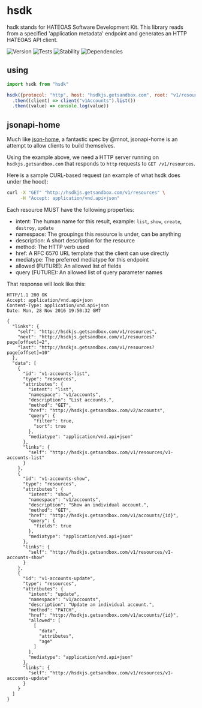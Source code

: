 # hsdk

hsdk stands for HATEOAS Software Development Kit. This library reads from a specified 'application metadata' endpoint and generates an HTTP HATEOAS API client.

![Version][BADGE_VERSION]
![Tests][BADGE_TRAVIS]
![Stability][BADGE_STABILITY]
![Dependencies][BADGE_DEPENDENCY]


## using

``` javascript
import hsdk from "hsdk"

hsdk({protocol: "http", host: "hsdkjs.getsandbox.com", root: "v1/resources"})
  .then((client) => client("v1Accounts").list())
  .then((value) => console.log(value))
```


## jsonapi-home

Much like [json-home](https://mnot.github.io/I-D/json-home/), a fantastic spec by @mnot, jsonapi-home is an attempt to allow clients to build themselves.

Using the example above, we need a HTTP server running on `hsdkjs.getsandbox.com` that responds to `http` requests to `GET /v1/resources`.

Here is a sample CURL-based request (an example of what hsdk does under the hood):

``` bash
curl -X "GET" "http://hsdkjs.getsandbox.com/v1/resources" \
     -H "Accept: application/vnd.api+json"
```

Each resource MUST have the following properties:

  - intent: The human name for this result, example: `list`, `show`, `create`, `destroy`, `update`
  - namespace: The groupings this resource is under, can be anything
  - description: A short description for the resource
  - method: The HTTP verb used
  - href: A RFC 6570 URL template that the client can use directly
  - mediatype: The preferred mediatype for this endpoint
  - allowed (FUTURE): An allowed list of fields
  - query (FUTURE): An allowed list of query parameter names

That response will look like this:

``` http
HTTP/1.1 200 OK
Accept: application/vnd.api+json
Content-Type: application/vnd.api+json
Date: Mon, 28 Nov 2016 19:50:32 GMT

{
  "links": {
    "self": "http://hsdkjs.getsandbox.com/v1/resources",
    "next": "http://hsdkjs.getsandbox.com/v1/resources?page[offset]=2",
    "last": "http://hsdkjs.getsandbox.com/v1/resources?page[offset]=10"
  },
  "data": [
    {
      "id": "v1-accounts-list",
      "type": "resources",
      "attributes": {
        "intent": "list",
        "namespace": "v1/accounts",
        "description": "List accounts.",
        "method": "GET",
        "href": "http://hsdkjs.getsandbox.com/v2/accounts",
        "query": {
          "filter": true,
          "sort": true
        },
        "mediatype": "application/vnd.api+json"
      },
      "links": {
        "self": "http://hsdkjs.getsandbox.com/v1/resources/v1-accounts-list"
      }
    },
    {
      "id": "v1-accounts-show",
      "type": "resources",
      "attributes": {
        "intent": "show",
        "namespace": "v1/accounts",
        "description": "Show an individual account.",
        "method": "GET",
        "href": "http://hsdkjs.getsandbox.com/v1/accounts/{id}",
        "query": {
          "fields": true
        },
        "mediatype": "application/vnd.api+json"
      },
      "links": {
        "self": "http://hsdkjs.getsandbox.com/v1/resources/v1-accounts-show"
      }
    },
    {
      "id": "v1-accounts-update",
      "type": "resources",
      "attributes": {
        "intent": "update",
        "namespace": "v1/accounts",
        "description": "Update an individual account.",
        "method": "PATCH",
        "href": "http://hsdkjs.getsandbox.com/v1/accounts/{id}",
        "allowed": [
          [
            "data",
            "attributes",
            "age"
          ]
        ],
        "mediatype": "application/vnd.api+json"
      },
      "links": {
        "self": "http://hsdkjs.getsandbox.com/v1/resources/v1-accounts-update"
      }
    }
  ]
}
```


[BADGE_TRAVIS]: https://img.shields.io/travis/krainboltgreene/hsdk.js.svg?maxAge=2592000&style=flat-square
[BADGE_VERSION]: https://img.shields.io/npm/v/hsdk.svg?maxAge=2592000&style=flat-square
[BADGE_STABILITY]: https://img.shields.io/badge/stability-strong-green.svg?maxAge=2592000&style=flat-square
[BADGE_DEPENDENCY]: https://img.shields.io/david/krainboltgreene/hsdk.js.svg?maxAge=2592000&style=flat-square
